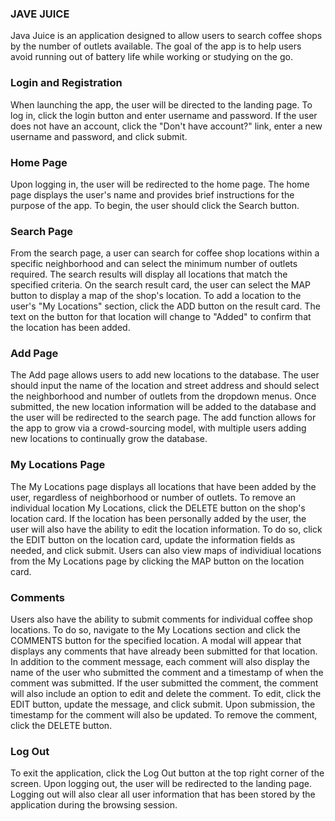 ### JAVE JUICE

Java Juice is an application designed to allow users to search coffee shops by the number of outlets available. The goal of the app is to help users avoid running out of battery life while working or studying on the go.

### Login and Registration

When launching the app, the user will be directed to the landing page. To log in, click the login button and enter username and password. If the user does not have an account, click the "Don't have account?" link, enter a new username and password, and click submit.

### Home Page

Upon logging in, the user will be redirected to the home page. The home page displays the user's name and provides brief instructions for the purpose of the app. To begin, the user should click the Search button.

### Search Page

From the search page, a user can search for coffee shop locations within a specific neighborhood and can select the minimum number of outlets required. The search results will display all locations that match the specified criteria. On the search result card, the user can select the MAP button to display a map of the shop's location. To add a location to the user's "My Locations" section, click the ADD button on the result card. The text on the button for that location will change to "Added" to confirm that the location has been added.

### Add Page

The Add page allows users to add new locations to the database. The user should input the name of the location and street address and should select the neighborhood and number of outlets from the dropdown menus. Once submitted, the new location information will be added to the database and the user will be redirected to the search page. The add function allows for the app to grow via a crowd-sourcing model, with multiple users adding new locations to continually grow the database.

### My Locations Page

The My Locations page displays all locations that have been added by the user, regardless of neighborhood or number of outlets. To remove an individual location My Locations, click the DELETE button on the shop's location card. If the location has been personally added by the user, the user will also have the ability to edit the location information. To do so, click the EDIT button on the location card, update the information fields as needed, and click submit. Users can also view maps of individiual locations from the My Locations page by clicking the MAP button on the location card.

### Comments

Users also have the ability to submit comments for individual coffee shop locations. To do so, navigate to the My Locations section and click the COMMENTS button for the specified location. A modal will appear that displays any comments that have already been submitted for that location. In addition to the comment message, each comment will also display the name of the user who submitted the comment and a timestamp of when the comment was submitted. If the user submitted the comment, the comment will also include an option to edit and delete the comment. To edit, click the EDIT button, update the message, and click submit. Upon submission, the timestamp for the comment will also be updated. To remove the comment, click the DELETE button.

### Log Out

To exit the application, click the Log Out button at the top right corner of the screen. Upon logging out, the user will be redirected to the landing page. Logging out will also clear all user information that has been stored by the application during the browsing session.




